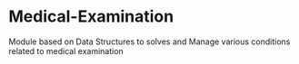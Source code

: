 # Medical-Examination
Module based on Data Structures to solves and Manage various conditions related to medical examination
